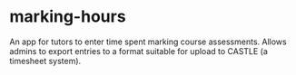 # marking-hours

An app for tutors to enter time spent marking course assessments. Allows admins to export entries to a format suitable for upload to CASTLE (a timesheet system).
